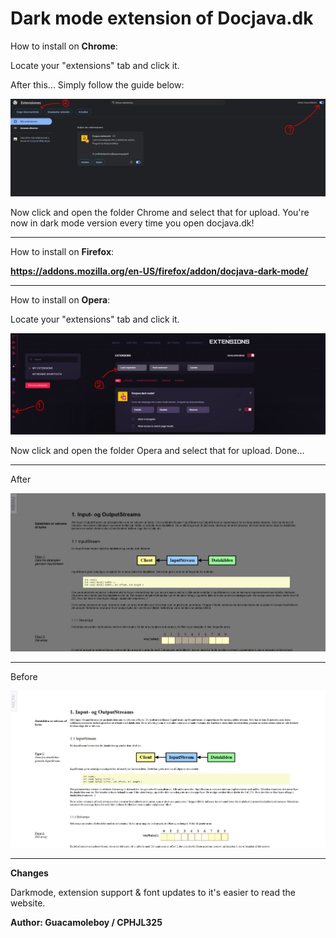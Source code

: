 # Dark mode extension of Docjava.dk

How to install on **Chrome**:

Locate your "extensions" tab and click it.

After this... Simply follow the guide below:

![Visuals](/images/how-to.jpg)

Now click and open the folder Chrome and select that for upload. 
You're now in dark mode version every time you open docjava.dk!

_________________________________________

How to install on **Firefox**:

**https://addons.mozilla.org/en-US/firefox/addon/docjava-dark-mode/**

_________________________________________

How to install on **Opera**:

Locate your "extensions" tab and click it.

![Visuals](/images/opera.jpg)

Now click and open the folder Opera and select that for upload. 
Done...

_________________________________________

After

![Visuals](/images/after.jpg)

_________________________________________

Before

![Visuals](/images/before.jpg)

_________________________________________

**Changes**

Darkmode, extension support & font updates to it's easier to read the website.

**Author: Guacamoleboy / CPHJL325**
